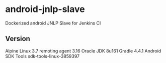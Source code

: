 # android-jnlp-slave
Dockerized android JNLP Slave for Jenkins CI

## Version
Alpine Linux 3.7
remoting agent 3.16
Oracle JDK 8u161
Gradle 4.4.1
Android SDK Tools sdk-tools-linux-3859397
